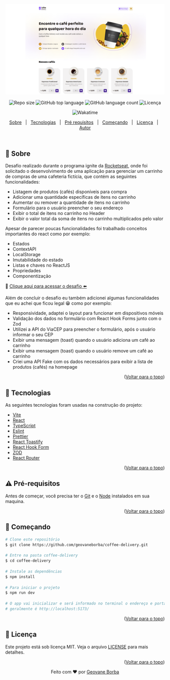 <img src="./assets/coffee-delivery.png" alt="Imagem do banner coffee delivery" />

<p align="center">
  <img alt="Repo size"  src="https://img.shields.io/github/repo-size/geovaneborba/coffee-delivery?color=4f46e5&style=for-the-badge">
  <img alt="GitHub top language"  src="https://img.shields.io/github/languages/top/geovaneborba/coffee-delivery?color=4f46e5&style=for-the-badge"> <img alt="GitHub language count"  src="https://img.shields.io/github/languages/count/geovaneborba/coffee-delivery?color=4f46e5&style=for-the-badge">
  <img alt="Licença" src="https://img.shields.io/github/license/geovaneborba/coffee-delivery?color=4f46e5&style=for-the-badge">
</p>

<p align='center'>
<img alt="Wakatime"  src="https://wakatime.com/badge/user/304db51b-872c-40ce-8ed3-afb6810c1e59/project/613636ac-3419-4d95-aed6-19506f87f7b5.svg?color=4f46e5&style=for-the-badge">
</p>

<p align="center">
  <a href="#dart-sobre">Sobre</a> &#xa0; | &#xa0;
  <a href="#rocket-tecnologias">Tecnologias</a> &#xa0; | &#xa0;
  <a href="#warning-pré-requisitos"> Pré requisitos</a> &#xa0; | &#xa0;
  <a href="#checkered_flag-começando">Começando</a> &#xa0; | &#xa0;
  <a href="#memo-licença">Licença</a> &#xa0; | &#xa0;
  <a href="https://github.com/geovaneborba" target="_blank">Autor</a>
</p>

<br>

## :dart: Sobre

<p>
  Desafio realizado durante o programa ignite da <a href='https://www.rocketseat.com.br/' target="_blank">Rocketseat</a>, onde
  foi solicitado o desenvolvimento de uma aplicação para gerenciar um carrinho de compras de uma cafeteria fictícia, que contém as seguintes funcionalidades:

- Listagem de produtos (cafés) disponíveis para compra
- Adicionar uma quantidade específicas de itens no carrinho
- Aumentar ou remover a quantidade de itens no carrinho
- Formulário para o usuário preencher o seu endereço
- Exibir o total de itens no carrinho no Header
- Exibir o valor total da soma de itens no carrinho multiplicados pelo valor

Apesar de parecer poucas funcionalidades foi trabalhado conceitos importantes do react como por exemplo:

- Estados
- ContextAPI
- LocalStorage
- Imutabilidade do estado
- Listas e chaves no ReactJS
- Propriedades
- Componentização

🎯 <a href="https://efficient-sloth-d85.notion.site/Desafio-02-Coffee-Delivery-30e42a21fdb44b09a85244fc2c3dbdf9" target="_blank">Clique aqui para acessar o desafio ⬅️</a>

Além de concluir o desafio eu também adicionei algumas funcionalidades que eu achei que ficou legal 😁 como por exemplo:

- Responsividade, adaptei o layout para funcionar em dispositivos móveis
- Validação dos dados no formulário com React Hook Forms junto com o Zod
- Utilizei a API do ViaCEP para preencher o formulário, após o usuário informar o seu CEP
- Exibir uma mensagem (toast) quando o usuário adiciona um café ao carrinho
- Exibir uma mensagem (toast) quando o usuário remove um café ao carrinho
- Criei uma API Fake com os dados necessários para exibir a lista de produtos (cafés) na homepage

</p>

<p align="right">(<a href="#top">Voltar para o topo</a>)</p>

## :rocket: Tecnologias

As seguintes tecnologias foram usadas na construção do projeto:

- [Vite](https://vitejs.dev/)
- [React](https://reactjs.org/docs/getting-started.html)
- [TypeScript](https://www.typescriptlang.org/)
- [Eslint](https://eslint.org/)
- [Prettier](https://prettier.io/)
- [React Toastify](https://fkhadra.github.io/react-toastify/introduction)
- [React Hook Form](https://react-hook-form.com/)
- [ZOD](https://github.com/colinhacks/zod)
- [React Router](https://reactrouter.com/en/main)

<p align="right">(<a href="#top">Voltar para o topo</a>)</p>

## :warning: Pré-requisitos

Antes de começar, você precisa ter o [Git](https://git-scm.com) e o [Node](https://nodejs.org/en/) instalados em sua maquina.

<p align="right">(<a href="#top">Voltar para o topo</a>)</p>

## :checkered_flag: Começando

```bash
# Clone este repositório
$ git clone https://github.com/geovaneborba/coffee-delivery.git

# Entre na pasta coffee-delivery
$ cd coffee-delivery

# Instale as dependências
$ npm install

# Para iniciar o projeto
$ npm run dev

# O app vai inicializar e será informado no terminal o endereço e porta onde estará rodando a aplicação
# geralmente é http://localhost:5173/
```

<p align="right">(<a href="#top">Voltar para o topo</a>)</p>

## :memo: Licença

Este projeto está sob licença MIT. Veja o arquivo [LICENSE](LICENSE.md) para mais detalhes.

<p align="right">(<a href="#top">Voltar para o topo</a>)</p>

<p align="center">Feito com ❤️ por <a href="https://github.com/geovaneborba" target="_blank">Geovane Borba</a></p>
